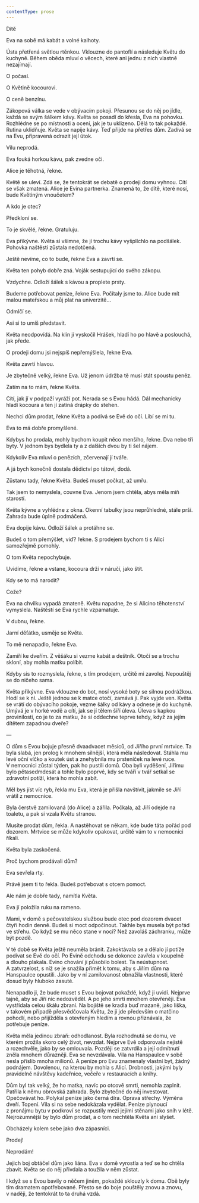 ```yaml
---
contentType: prose
---
```


<section>

Dítě

Eva na sobě má kabát a volné kalhoty.

Ústa přetřená světlou rtěnkou. Vklouzne do pantoflí a následuje Květu do kuchyně. Během oběda mluví o věcech, které ani jednu z nich vlastně nezajímají.

O počasí.

O Květině kocourovi.

O ceně benzínu.

Zákopová válka se vede v obývacím pokoji. Přesunou se do něj po jídle, každá se svým šálkem kávy. Květa se posadí do křesla, Eva na pohovku. Rozhlédne se po místnosti a ocení, jak je tu uklizeno. Dělá to tak pokaždé. Rutina uklidňuje. Květa se napije kávy. Teď přijde na přetřes dům. Zadívá se na Evu, připravená odrazit její útok.

Vilu neprodá.

Eva fouká horkou kávu, pak zvedne oči.

Alice je těhotná, řekne.

Květě se uleví. Zdá se, že tentokrát se debatě o prodeji domu vyhnou. Cítí se však zmatená. Alice je Evina partnerka. Znamená to, že dítě, které nosí, bude Květiným vnoučetem?

A kdo je otec?

Předkloní se.

To je skvělé, řekne. Gratuluju.

Eva přikývne. Květa si všimne, že jí trochu kávy vyšplíchlo na podšálek. Pohovka naštěstí zůstala nedotčená.

Ještě nevíme, co to bude, řekne Eva a zavrtí se.

Květa ten pohyb dobře zná. Voják sestupující do svého zákopu.

Vzdychne. Odloží šálek s kávou a proplete prsty.

Budeme potřebovat peníze, řekne Eva. Počítaly jsme to. Alice bude mít malou mateřskou a můj plat na univerzitě…

Odmlčí se.

Asi si to umíš představit.

Květa neodpovídá. Na klín jí vyskočil Hrášek, hladí ho po hlavě a poslouchá, jak přede.

O prodeji domu jsi nejspíš nepřemýšlela, řekne Eva.

Květa zavrtí hlavou.

Je zbytečně velký, řekne Eva. Už jenom údržba tě musí stát spoustu peněz.

Zatím na to mám, řekne Květa.

Cítí, jak jí v podpaží vyráží pot. Nerada se s Evou hádá. Dál mechanicky hladí kocoura a ten jí zatíná drápky do stehen.

Nechci dům prodat, řekne Květa a podívá se Evě do očí. Líbí se mi tu.

Eva to má dobře promyšlené.

Kdybys ho prodala, mohly bychom koupit něco menšího, řekne. Dva nebo tři byty. V jednom bys bydlela ty a z dalších dvou by ti šel nájem.

Kdykoliv Eva mluví o penězích, zčervenají jí tváře.

A já bych konečně dostala dědictví po tátovi, dodá.

Zůstanu tady, řekne Květa. Budeš muset počkat, až umřu.

Tak jsem to nemyslela, couvne Eva. Jenom jsem chtěla, abys měla míň starostí.

Květa kývne a vyhlédne z okna. Okenní tabulky jsou neprůhledné, stále prší. Zahrada bude úplně podmáčená.

Eva dopije kávu. Odloží šálek a protáhne se.

Budeš o tom přemýšlet, viď? řekne. S prodejem bychom ti s Alicí samozřejmě pomohly.

O tom Květa nepochybuje.

Uvidíme, řekne a vstane, kocoura drží v náručí, jako štít.

Kdy se to má narodit?

Cože?

Eva na chvilku vypadá zmateně. Květu napadne, že si Alicino těhotenství vymyslela. Naštěstí se Eva rychle vzpamatuje.

V dubnu, řekne.

Jarní děťátko, usměje se Květa.

To mě nenapadlo, řekne Eva.

Zamíří ke dveřím. Z věšáku si vezme kabát a deštník. Otočí se a trochu skloní, aby mohla matku políbit.

Kdyby sis to rozmyslela, řekne, s tím prodejem, určitě mi zavolej. Nepouštěj se do ničeho sama.

Květa přikývne. Eva vklouzne do bot, nosí vysoké boty se silnou podrážkou. Hodí se k ní. Ještě jednou se k matce otočí, zamává jí. Pak vyjde ven. Květa se vrátí do obývacího pokoje, vezme šálky od kávy a odnese je do kuchyně. Umývá je v horké vodě a cítí, jak se jí tělem šíří úleva. Úleva s kapkou provinilosti, co je to za matku, že si oddechne teprve tehdy, když za jejím dítětem zapadnou dveře?

—

O dům s Evou bojuje přesně dvaadvacet měsíců, od Jiřího první mrtvice. Ta byla slabá, jen prolog k mnohem silnější, která měla následovat. Stáhla mu levé oční víčko a koutek úst a znehybnila mu prsteníček na levé ruce. V nemocnici zůstal týden, pak ho pustili domů. Oba byli vyděšení, Jiřímu bylo pětasedmdesát a tohle bylo poprvé, kdy se tváří v tvář setkal se zdravotní potíží, která ho mohla zabít.

Měl bys jíst víc ryb, řekla mu Eva, která je přišla navštívit, jakmile se Jiří vrátil z nemocnice.

Byla čerstvě zamilovaná (do Alice) a zářila. Počkala, až Jiří odejde na toaletu, a pak si vzala Květu stranou.

Musíte prodat dům, řekla. A nastěhovat se někam, kde bude táta pořád pod dozorem. Mrtvice se může kdykoliv opakovat, určitě vám to v nemocnici říkali.

Květa byla zaskočená.

Proč bychom prodávali dům?

Eva sevřela rty.

Právě jsem ti to řekla. Budeš potřebovat s otcem pomoct.

Ale nám je dobře tady, namítla Květa.

Eva jí položila ruku na rameno.

Mami, v domě s pečovatelskou službou bude otec pod dozorem dvacet čtyři hodin denně. Budeš si moct odpočinout. Takhle bys musela být pořád ve střehu. Co když se mu něco stane v noci? Než zavoláš záchranku, může být pozdě.

V té době se Květa ještě neuměla bránit. Zakoktávala se a dělalo jí potíže podívat se Evě do očí. Po Evině odchodu se dokonce zavřela v koupelně a dlouho plakala. Evino chování jí působilo bolest. Ta neústupnost. A zatvrzelost, s níž se je snažila přimět k tomu, aby s Jiřím dům na Hanspaulce opustili. Jako by v ní zamilovanost obnažila vlastnosti, které dosud byly hluboko zasuté.

Nenapadlo ji, že bude muset s Evou bojovat pokaždé, když ji uvidí. Nejprve tajně, aby se Jiří nic nedozvěděl. A po jeho smrti mnohem otevřeněji. Eva vystřídala celou škálu zbraní. Na bojiště se kradla buď mazaně, jako liška, v takovém případě přesvědčovala Květu, že jí jde především o matčino pohodlí, nebo přijížděla s otevřeným hledím a rovnou přiznávala, že potřebuje peníze.

Květa měla jedinou zbraň: odhodlanost. Byla rozhodnutá se domu, ve kterém prožila skoro celý život, nevzdat. Nejprve Evě odporovala nejistě a rozechvěle, jako by se omlouvala. Později se zatvrdila a její odmítnutí zněla mnohem důrazněji. Eva se nevzdávala. Vila na Hanspaulce v sobě nesla příslib mnoha milionů. A peníze pro Evu znamenaly vlastní byt, žádný podnájem. Dovolenou, na kterou by mohla s Alicí. Drobnosti, jakými byly pravidelné návštěvy kadeřnice, večeře v restauracích a knihy.

Dům byl tak velký, že ho matka, navíc po otcově smrti, nemohla zaplnit. Patřila k němu obrovská zahrada. Bylo zbytečné do něj investovat. Opečovávat ho. Polykal peníze jako černá díra. Oprava střechy. Výměna dveří. Topení. Vila si na sebe nedokázala vydělat. Peníze plynoucí z pronájmu bytu v podkroví se rozpustily mezi jejími stěnami jako sníh v létě. Nejrozumnější by bylo dům prodat, a o tom nechtěla Květa ani slyšet.

Obcházely kolem sebe jako dva zápasníci.

Prodej!

Neprodám!

Jejich boj obtáčel dům jako liána. Eva v domě vyrostla a teď se ho chtěla zbavit. Květa se do něj přivdala a toužila v něm zůstat.

I když se s Evou bavily o něčem jiném, pokaždé sklouzly k domu. Obě byly tím dramatem opotřebované. Přesto se do boje pouštěly znovu a znovu, v naději, že tentokrát to ta druhá vzdá.

</section>
